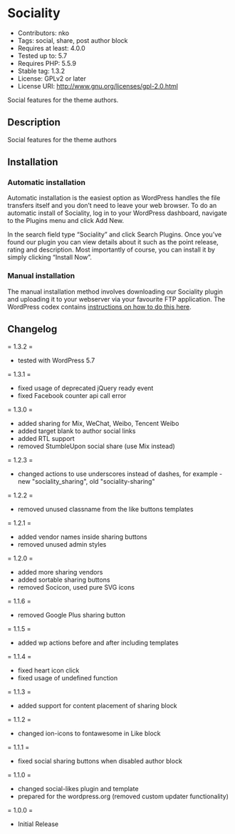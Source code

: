 # Sociality

* Contributors: nko
* Tags: social, share, post author block
* Requires at least: 4.0.0
* Tested up to: 5.7
* Requires PHP: 5.5.9
* Stable tag: 1.3.2
* License: GPLv2 or later
* License URI: <http://www.gnu.org/licenses/gpl-2.0.html>

Social features for the theme authors.

## Description

Social features for the theme authors

## Installation

### Automatic installation

Automatic installation is the easiest option as WordPress handles the file transfers itself and you don’t need to leave your web browser. To do an automatic install of Sociality, log in to your WordPress dashboard, navigate to the Plugins menu and click Add New.

In the search field type “Sociality” and click Search Plugins. Once you’ve found our plugin you can view details about it such as the point release, rating and description. Most importantly of course, you can install it by simply clicking “Install Now”.

### Manual installation

The manual installation method involves downloading our Sociality plugin and uploading it to your webserver via your favourite FTP application. The WordPress codex contains [instructions on how to do this here](https://codex.wordpress.org/Managing_Plugins#Manual_Plugin_Installation).

## Changelog

= 1.3.2 =

* tested with WordPress 5.7

= 1.3.1 =

* fixed usage of deprecated jQuery ready event
* fixed Facebook counter api call error

= 1.3.0 =

* added sharing for Mix, WeChat, Weibo, Tencent Weibo
* added target blank to author social links
* added RTL support
* removed StumbleUpon social share (use Mix instead)

= 1.2.3 =

* changed actions to use underscores instead of dashes, for example - new "sociality_sharing", old "sociality-sharing"

= 1.2.2 =

* removed unused classname from the like buttons templates

= 1.2.1 =

* added vendor names inside sharing buttons
* removed unused admin styles

= 1.2.0 =

* added more sharing vendors
* added sortable sharing buttons
* removed Socicon, used pure SVG icons

= 1.1.6 =

* removed Google Plus sharing button

= 1.1.5 =

* added wp actions before and after including templates

= 1.1.4 =

* fixed heart icon click
* fixed usage of undefined function

= 1.1.3 =

* added support for content placement of sharing block

= 1.1.2 =

* changed ion-icons to fontawesome in Like block

= 1.1.1 =

* fixed social sharing buttons when disabled author block

= 1.1.0 =

* changed social-likes plugin and template
* prepared for the wordpress.org (removed custom updater functionality)

= 1.0.0 =

* Initial Release
